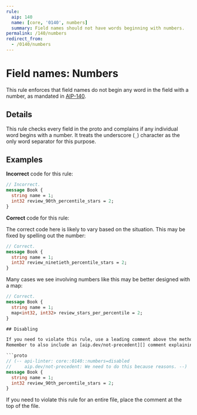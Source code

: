 ```yaml
---
rule:
  aip: 140
  name: [core, '0140', numbers]
  summary: Field names should not have words beginning with numbers.
permalink: /140/numbers
redirect_from:
  - /0140/numbers
---
```


# Field names: Numbers

This rule enforces that field names do not begin any word in the field with a
number, as mandated in [AIP-140][].

## Details

This rule checks every field in the proto and complains if any individual word
begins with a number. It treats the underscore (`_`) character as the only word
separator for this purpose.

## Examples

**Incorrect** code for this rule:

```proto
// Incorrect.
message Book {
  string name = 1;
  int32 review_90th_percentile_stars = 2;
}
```

**Correct** code for this rule:

The correct code here is likely to vary based on the situation. This may be
fixed by spelling out the number:

```proto
// Correct.
message Book {
  string name = 1;
  int32 review_ninetieth_percentile_stars = 2;
}
```

Many cases we see involving numbers like this may be better designed with a
map:

````proto
// Correct.
message Book {
  string name = 1;
  map<int32, int32> review_stars_per_percentile = 2;
}

## Disabling

If you need to violate this rule, use a leading comment above the method.
Remember to also include an [aip.dev/not-precedent][] comment explaining why.

```proto
// (-- api-linter: core::0140::numbers=disabled
//     aip.dev/not-precedent: We need to do this because reasons. --)
message Book {
  string name = 1;
  int32 review_90th_percentile_stars = 2;
}
````

If you need to violate this rule for an entire file, place the comment at the
top of the file.

[aip-140]: https://aip.dev/140
[aip.dev/not-precedent]: https://aip.dev/not-precedent
